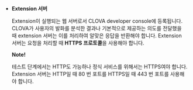 * **Extension 서버**

	Extension이 실행되는 웹 서버로서 CLOVA developer console에 등록됩니다. CLOVA가 사용자의 발화를 분석한 결과나 기본적으로 제공하는 의도를 전달했을 때 extension 서버는 이를 처리하여 알맞은 응답을 반환해야 합니다. Extension 서버는 요청을 처리할 때 **HTTPS 프로토콜**을 사용해야 합니다.

	<div class="note">
		<p><strong>Note!</strong></p>
		<p>테스트 단계에서는 HTTP도 가능하나 정식 서비스를 위해서는 HTTPS여야 합니다. Extension 서버는 HTTP일 때 80 번 포트를 HTTPS일 때 443 번 포트를 사용해야 합니다.</p>
	</div>
